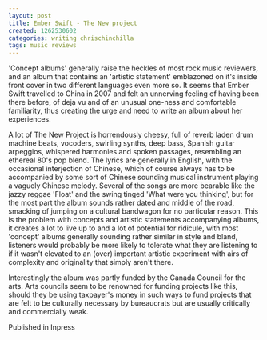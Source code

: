 ```yaml
---
layout: post
title: Ember Swift - The New project
created: 1262530602
categories: writing chrischinchilla
tags: music reviews
---
```


'Concept albums' generally raise the heckles of most rock music reviewers, and an album that contains an 'artistic statement' emblazoned on it's inside front cover in two different languages even more so. It seems that Ember Swift travelled to China in 2007 and felt an unnerving feeling of having been there before, of deja vu and of an unusual one-ness and comfortable familiarity, thus creating the urge and need to write an album about her experiences.

A lot of The New Project is horrendously cheesy, full of reverb laden drum machine beats, vocoders, swirling synths, deep bass, Spanish guitar arpeggios, whispered harmonies and spoken passages, resembling an ethereal 80's pop blend. The lyrics are generally in English, with the occasional interjection of Chinese, which of course always has to be accompanied by some sort of Chinese sounding musical instrument playing a vaguely Chinese melody. Several of the songs are more bearable like the jazzy reggae 'Float' and the swing tinged 'What were you thinking', but for the most part the album sounds rather dated and middle of the road, smacking of jumping on a cultural bandwagon for no particular reason. This is the problem with concepts and artistic statements accompanying albums, it creates a lot to live up to and a lot of potential for ridicule, with most 'concept' albums generally sounding rather similar in style and bland, listeners would probably be more likely to tolerate what they are listening to if it wasn't elevated to an (over) important artistic experiment with airs of complexity and originality that simply aren't there.

Interestingly the album was partly funded by the Canada Council for the arts. Arts councils seem to be renowned for funding projects like this, should they be using taxpayer's money in such ways to fund projects that are felt to be culturally necessary by bureaucrats but are usually critically and commercially weak.

Published in Inpress
